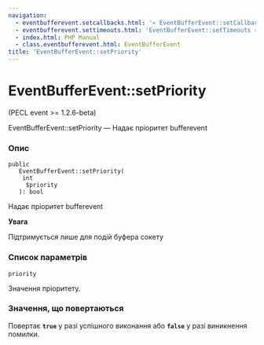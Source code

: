 ```yaml
---
navigation:
  - eventbufferevent.setcallbacks.html: '« EventBufferEvent::setCallbacks'
  - eventbufferevent.settimeouts.html: 'EventBufferEvent::setTimeouts »'
  - index.html: PHP Manual
  - class.eventbufferevent.html: EventBufferEvent
title: 'EventBufferEvent::setPriority'
---
```

# EventBufferEvent::setPriority

(PECL event >= 1.2.6-beta)

EventBufferEvent::setPriority — Надає пріоритет bufferevent

### Опис

```methodsynopsis
public
   EventBufferEvent::setPriority(
    int
     $priority
   ): bool
```

Надає пріоритет bufferevent

**Увага**

Підтримується лише для подій буфера сокету

### Список параметрів

`priority`

Значення пріоритету.

### Значення, що повертаються

Повертає **`true`** у разі успішного виконання або **`false`** у разі виникнення помилки.
